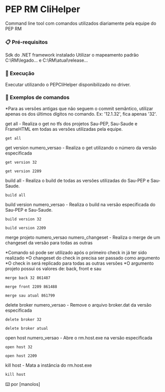 # PEP RM CliHelper

Command line tool com comandos utilizados diariamente pela equipe do PEP RM

### 📋 Pré-requisitos

Sdk do .NET framework instalado
Utilizar o mapeamento padrão C:\RM\legado\... e C:\RM\atual\release\...

### 🔧 Execução

Executar utilizando o PEPCliHelper disponibilizado no driver.

### 🔩 Exemplos de comandos

*Para as versões antigas que não seguem o commit semântico, utilizar apenas os dos últimos dígitos no comando. Ex: '12.1.32', fica apenas '32'.

get all - Realiza o get no tfs dos projetos Sau-PEP, Sau-Saude e FrameHTML em todas as versões utilizadas pela equipe.

```
get all
```

get version numero_versao - Realiza o get utilizando o número da versão especificada 

```
get version 32
```
```
get version 2209
```

build all - Realiza o build de todas as versões utilizadas do Sau-PEP e Sau-Saude.

```
build all
```

build version numero_versao - Realiza o build na versão especificada do Sau-PEP e Sau-Saude.

```
build version 32
```
```
build version 2209
```

merge projeto numero_versao numero_changeset - Realiza o merge de um changeset da versão para todas as outras

*Comando só pode ser utilizado após o primeiro check in já ter sido realizado
*O changeset do check in precisa ser passado como argumento
*O check in será replicado para todas as outras versões
*O argumento projeto possui os valores de: back, front e sau

```
merge back 32 861487
```

```
merge front 2209 861488
```

```
merge sau atual 861799
```

delete broker numero_versao - Remove o arquivo broker.dat da versão especificada

```
delete broker 32
```

```
delete broker atual
```

open host numero_versao - Abre o rm.host.exe na versão especificada

```
open host 32
```

```
open host 2209
```

kill host - Mata a instância do rm.host.exe

```
kill host
```


⌨️ por [manolos]
